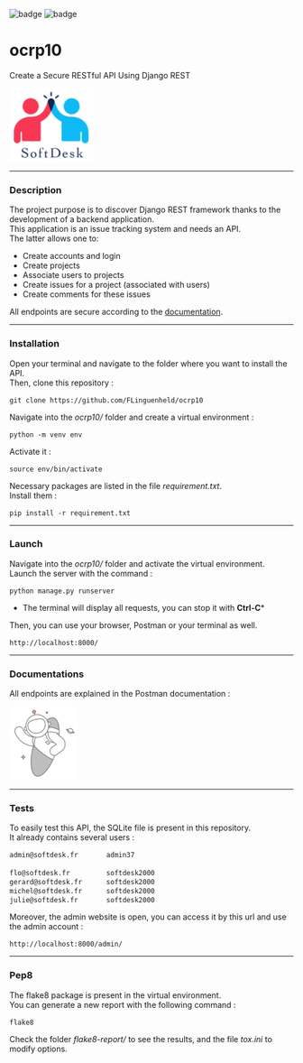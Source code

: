 ![badge](https://img.shields.io/static/v1?label=Project&nbsp;OC&message=10&color=blueviolet&style=for-the-badge)
![badge](https://img.shields.io/static/v1?label=Status&message=Done&color=green&style=for-the-badge)

# ocrp10

Create a Secure RESTful API Using Django REST

![Logo LITReview](https://raw.githubusercontent.com/FLinguenheld/ocrp10/main/logos/softdesk.png "Logo")

****
### Description
The project purpose is to discover Django REST framework thanks to the development of a backend application.  
This application is an issue tracking system and needs an API.  
The latter allows one to:  
- Create accounts and login
- Create projects
- Associate users to projects
- Create issues for a project (associated with users)
- Create comments for these issues

All endpoints are secure according to the [documentation](#documentation).

****
### Installation

Open your terminal and navigate to the folder where you want to install the API.  
Then, clone this repository :

    git clone https://github.com/FLinguenheld/ocrp10

Navigate into the *ocrp10/* folder and create a virtual environment :

    python -m venv env

Activate it :

    source env/bin/activate

Necessary packages are listed in the file *requirement.txt*.  
Install them :

    pip install -r requirement.txt

****
### Launch

Navigate into the *ocrp10/* folder and activate the virtual environment.  
Launch the server with the command :

    python manage.py runserver

* The terminal will display all requests, you can stop it with **Ctrl-C***

Then, you can use your browser, Postman or your terminal as well.

    http://localhost:8000/

****
### Documentations

<a name='documentation'></a>
All endpoints are explained in the Postman documentation :

[![Logo PostMan](https://raw.githubusercontent.com/FLinguenheld/ocrp10/main/logos/postman.png "Postman")](https://documenter.getpostman.com/view/19051270/UzQvtQt1)

****
### Tests

To easily test this API, the SQLite file is present in this repository.  
It already contains several users :


    admin@softdesk.fr       admin37

    flo@softdesk.fr         softdesk2000
    gerard@softdesk.fr      softdesk2000
    michel@softdesk.fr      softdesk2000
    julie@softdesk.fr       softdesk2000

Moreover, the admin website is open, you can access it by this url and use the admin account :

    http://localhost:8000/admin/

****
### Pep8

The flake8 package is present in the virtual environment.  
You can generate a new report with the following command :  

    flake8

Check the folder *flake8-report/* to see the results, and the file *tox.ini* to modify options.
